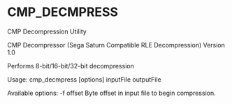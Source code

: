 # CMP_DECMPRESS
CMP Decompression Utility

CMP Decompressor (Sega Saturn Compatible RLE Decompression)
Version 1.0

Performs 8-bit/16-bit/32-bit decompression

Usage: cmp_decmpress [options] inputFile outputFile

Available options:
    -f offset Byte offset in input file to begin compression.

